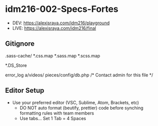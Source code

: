# idm216-002-Specs-Fortes

- DEV: https://alexisraya.com/idm216/playground
- LIVE: https://alexisraya.com/idm216/final

## Gitignore

.sass-cache/
*.css.map
*.sass.map
*.scss.map

*.DS_Store

error_log
a/videos/
pieces/config/db.php /* Contact admin for this file */

## Editor Setup

- Use your preferred editor (VSC, Sublime, Atom, Brackets, etc)
  - DO NOT auto format (beutify, prettier) code before synching formatting rules with team members
  - Use tabs... Set 1 Tab = 4 Spaces
